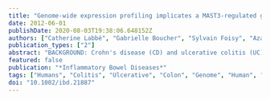 ```yaml
---
title: "Genome-wide expression profiling implicates a MAST3-regulated gene set in colonic mucosal inflammation of ulcerative colitis patients"
date: 2012-06-01
publishDate: 2020-08-03T19:38:06.648152Z
authors: ["Catherine Labbé", "Gabrielle Boucher", "Sylvain Foisy", "Azadeh Alikashani", "Herbert Nkwimi", "Geneviève David", "Mélissa Beaudoin", "Philippe Goyette", "Guy Charron", "Ramnik J. Xavier", "John D. Rioux"]
publication_types: ["2"]
abstract: "BACKGROUND: Crohn's disease (CD) and ulcerative colitis (UC) are inflammatory bowel diseases (IBDs) presumably caused by dysregulated immune responses to the gut microbiota. Genetic association studies have implicated dozens of chromosomal regions or loci in IBD susceptibility. The next challenge is to explain the individual role of each of these modest effect loci in the disease state. We have previously identified MAST3 as an IBD susceptibility gene through genetic fine-mapping of the 19p linkage region. Testing MAST3 in a reporter assay provided preliminary evidence that MAST3 modulates the activity of inflammation-related transcription factor nuclear factor kappa B. METHODS: Here we characterized the function of MAST3 through an examination of the influence of the modulation of MAST3 expression on endogenous genome-wide expression patterns. More specifically, we looked at differential gene expression resulting from overexpression and knockdown of the MAST3 gene in epithelial and macrophage cell lines. From we highlight a group of genes whose expression is modulated by MAST3 and correlate their expression with NF-jB activity. Their expression was found to be enriched in inflamed mucosal tissue of UC patients, confirming the importance of these genes in IBD. RESULTS: We highlight a group of genes whose expression is modulated by MAST3 and correlate their expression with NF-κB activity. Their expression was found to be enriched in inflamed mucosal tissue of UC patients, confirming the importance of these genes in IBD. These MAST3-regulated genes are central to mucosal immune responses. Among them are proinflammatory cytokines (e.g., CCL20, IL8), regulators of NF-κB (e.g., TNFAIP3, LY96, NFKBIA), genes involved in interferon-induced defense against pathogen invasion (e.g., IFIT1, ISG15), and genes involved in cell adhesion and/or migration (e.g., CD44, TMOD1). CONCLUSIONS: Taken together, these results confirm MAST3 as a modulator of the inflammatory response through regulation of immune gene expression in the gut of IBD patients."
featured: false
publication: "*Inflammatory Bowel Diseases*"
tags: ["Humans", "Colitis", "Ulcerative", "Colon", "Genome", "Human", "RNA", "Messenger", "Monocytes", "Biomarkers", "Protein-Serine-Threonine Kinases", "Reverse Transcriptase Polymerase Chain Reaction", "Immunity", "Mucosal", "Gene Expression Profiling", "Microtubule-Associated Proteins", "Blotting", "Western", "Mucositis", "Oligonucleotide Array Sequence Analysis", "Real-Time Polymerase Chain Reaction", "Rectum", "RNA", "Small Interfering"]
doi: "10.1002/ibd.21887"
---
```


